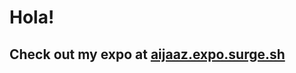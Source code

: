 # Hola!

## Check out my expo at [aijaaz.expo.surge.sh]

[aijaaz.expo.surge.sh]: http://aijaaz.expo.surge.sh
